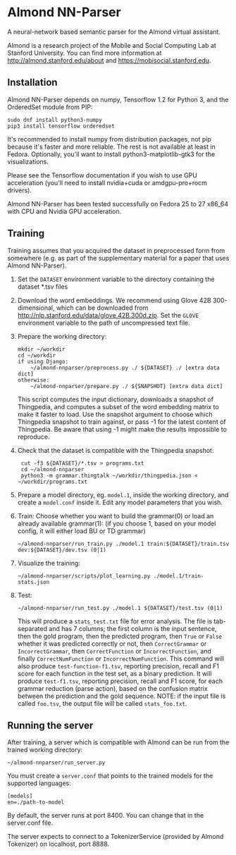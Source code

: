 # Almond NN-Parser

A neural-network based semantic parser for the Almond
virtual assistant.

Almond is a research project of the Mobile and Social
Computing Lab at Stanford University.  You can find more
information at <http://almond.stanford.edu/about> and
<https://mobisocial.stanford.edu>.

## Installation

Almond NN-Parser depends on numpy, Tensorflow 1.2 for Python 3, and
the OrderedSet module from PIP:

    sudo dnf install python3-numpy
    pip3 install tensorflow orderedset

It's recommended to install numpy from distribution packages, not
pip because it's faster and more reliable. The rest is not available
at least in Fedora.
Optionally, you'll want to install python3-matplotlib-gtk3 for the
visualizations.

Please see the Tensorflow documentation if you wish to use GPU
acceleration (you'll need to install nvidia+cuda or amdgpu-pro+rocm
drivers).

Almond NN-Parser has been tested successfully on Fedora 25 to 27
x86_64 with CPU and Nvidia GPU acceleration.

## Training

Training assumes that you acquired the dataset in preprocessed form
from somewhere (e.g. as part of the supplementary material for a paper
that uses Almond NN-Parser).

1. Set the `DATASET` environment variable to the directory containing
   the dataset *.tsv files
2. Download the word embeddings. We recommend using Glove 42B 300-dimensional,
   which can be downloaded from <http://nlp.stanford.edu/data/glove.42B.300d.zip>.
   Set the `GLOVE` environment variable to the path of uncompressed text file.
3. Prepare the working directory:
    ```
    mkdir ~/workdir
    cd ~/workdir
    if using Django:
        ~/almond-nnparser/preprocess.py ./ ${DATASET} ./ [extra data dict]
    otherwise:
        ~/almond-nnparser/prepare.py ./ ${SNAPSHOT} [extra data dict]
   ```
   This script computes the input dictionary, downloads a snapshot of Thingpedia,
   and computes a subset of the word embedding matrix to make it faster to
   load. Use the snapshot argument to choose which Thingpedia snapshot to train
   against, or pass -1 for the latest content of Thingpedia. Be aware that
   using -1 might make the results impossible to reproduce.
   
4. Check that the dataset is compatible with the Thingpedia snapshot:
   ```
    cut -f3 ${DATASET}/*.tsv > programs.txt
    cd ~/almond-nnparser
    python3 -m grammar.thingtalk ~/workdir/thingpedia.json < ~/workdir/programs.txt
   ```
5. Prepare a model directory, eg. `model.1`, inside the working directory,
   and create a `model.conf` inside it. Edit any model parameters that you
   wish.
6. Train:
    Choose whether you want to build the grammar(0) or load an already available grammar(1):
    (if you choose 1, based on your model config, it will either load BU or TD grammar)
    ```
    ~/almond-nnparser/run_train.py ./model.1 train:${DATASET}/train.tsv dev:${DATASET}/dev.tsv (0|1)
    ```
7. Visualize the training:
    ```
    ~/almond-nnparser/scripts/plot_learning.py ./model.1/train-stats.json
    ```
8. Test:
    ```
    ~/almond-nnparser/run_test.py ./model.1 ${DATASET}/test.tsv (0|1)
    ```
    
    This will produce a `stats_test.txt` file for error analysis. The file is tab-separated and has 7 columns;
    the first column is the input sentence, then the gold program, then the predicted program, then `True` or `False`
    whether it was predicted correctly or not, then `CorrectGrammar` or `IncorrectGrammar`, then `CorrectFunction` or
    `IncorrectFunction`, and finally `CorrectNumFunction` or `IncorrectNumFunction`.
    This command will also produce `test-function-f1.tsv`, reporting precision, recall and F1 score for each function
    in the test set, as a binary prediction. It will produce `test-f1.tsv`, reporting precision, recall and F1 score,
    for each grammar reduction (parse action), based on the confusion matrix between the prediction and the gold sequence.
    NOTE: if the input file is called `foo.tsv`, the output file will be called `stats_foo.txt`.

## Running the server

After training, a server which is compatible with Almond can be run from the
trained working directory:

    ~/almond-nnparser/run_server.py

You must create a `server.conf` that points to the trained models for the supported languages:
```
[models]
en=./path-to-model
```

By default, the server runs at port 8400. You can change that in the server.conf file.

The server expects to connect to a TokenizerService (provided by Almond Tokenizer) on
localhost, port 8888.
